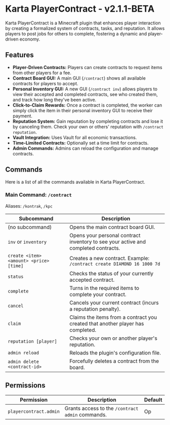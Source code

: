 # Karta PlayerContract - v2.1.1-BETA

Karta PlayerContract is a Minecraft plugin that enhances player interaction by creating a formalized system of contracts, tasks, and reputation. It allows players to post jobs for others to complete, fostering a dynamic and player-driven economy.

## Features

- **Player-Driven Contracts:** Players can create contracts to request items from other players for a fee.
- **Contract Board GUI:** A main GUI (`/contract`) shows all available contracts for players to accept.
- **Personal Inventory GUI:** A new GUI (`/contract inv`) allows players to view their accepted and completed contracts, see who created them, and track how long they've been active.
- **Click-to-Claim Rewards:** Once a contract is completed, the worker can simply click the item in their personal inventory GUI to receive their payment.
- **Reputation System:** Gain reputation by completing contracts and lose it by canceling them. Check your own or others' reputation with `/contract reputation`.
- **Vault Integration:** Uses Vault for all economic transactions.
- **Time-Limited Contracts:** Optionally set a time limit for contracts.
- **Admin Commands:** Admins can reload the configuration and manage contracts.

## Commands

Here is a list of all the commands available in Karta PlayerContract.

### Main Command: `/contract`
Aliases: `/kontrak`, `/kpc`

| Subcommand | Description |
| --- | --- |
| (no subcommand) | Opens the main contract board GUI. |
| `inv` or `inventory` | Opens your personal contract inventory to see your active and completed contracts. |
| `create <item> <amount> <price> [time]` | Creates a new contract. Example: `/contract create DIAMOND 16 1000 7d` |
| `status` | Checks the status of your currently accepted contract. |
| `complete` | Turns in the required items to complete your contract. |
| `cancel` | Cancels your current contract (incurs a reputation penalty). |
| `claim` | Claims the items from a contract you created that another player has completed. |
| `reputation [player]` | Checks your own or another player's reputation. |
| `admin reload` | Reloads the plugin's configuration file. |
| `admin delete <contract-id>` | Forcefully deletes a contract from the board. |

## Permissions

| Permission | Description | Default |
| --- | --- | --- |
| `playercontract.admin` | Grants access to the `/contract admin` commands. | Op |
